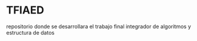 # TFIAED
repositorio donde se desarrollara el trabajo final integrador de algoritmos y estructura de datos
